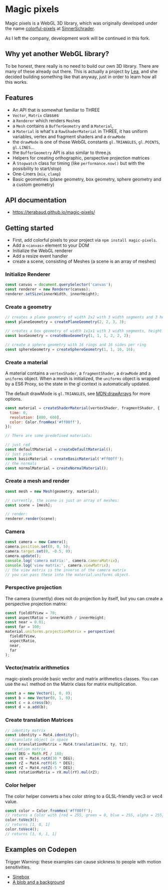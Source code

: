 # Magic pixels

Magic pixels is a WebGL 3D library, which was originally developed under the name [colorful-pixels](https://github.com/sinnerschrader/colorful-pixels) at [SinnerSchrader](https://sinnerschrader.com).

As I left the company, development work will be continued in this fork.

## Why yet another WebGL library?

To be honest, there really is no need to build our own 3D library. There are many of these already out there.
This is actually a project by [Lea](https://github.com/terabaud), and she decided building something like that anyway, just in order to learn how all this works.

## Features

- An API that is somewhat familiar to THREE
- `Vector`, `Matrix` classes
- a `Renderer` which renders `Mesh`es
- a `Mesh` contains a `BufferGeometry` and a `Material`,
- a `Material` is what's a `RawShaderMaterial` in THREE, it has uniform variables, vertex and fragment shaders and a `drawMode`
- the `drawMode` is one of those WebGL constants `gl.TRIANGLES`, `gl.POINTS`, `gl.LINES`...
- the `BufferGeometry` API is also similar to three.js
- Helpers for creating orthographic, perspective projection matrices
- A `Stopwatch` class for timing (like `performance.now()` but with the possibility to start/stop)
- One-Liners (`mix`, `clamp`)
- Basic geometries (plane geometry, box geometry, sphere geometry and a custom geometry)

## API documentation

- https://terabaud.github.io/magic-pixels/

## Getting started

- First, add colorful pixels to your project via `npm install magic-pixels`.
- Add a `<canvas>` element to your DOM
- Initialize the WebGL renderer
- Add a resize event handler
- create a scene, consisting of Meshes (a scene is an array of meshes)

### Initialize Renderer

```js
const canvas = document.querySelector('canvas');
const renderer = new Renderer(canvas);
renderer.setSize(innerWidth, innerHeight);
```

### Create a geometry

```js
// creates a plane geometry of width 2x2 with 3 width segments and 3 height segments
const planeGeometry = createPlaneGeometry(2, 2, 3, 3);

// creates a box geometry of width 1x1x1 with 3 width segments, height segments and depth segments
const boxGeometry = createBoxGeometry(1, 1, 1, 2, 2, 2);

// create a sphere geometry with 16 rings and 16 sides per ring
const sphereGeometry = createSphereGeometry(1, 1, 16, 16);
```

### Create a material

A material contains a `vertexShader`, a `fragmentShader`, a `drawMode` and a `uniforms` object.
When a mesh is initialized, the `uniforms` object is wrapped by a ES6 Proxy, so the state in the gl context is automatically updated.

The default drawMode is `gl.TRIANGLES`, see [MDN:drawArrays](https://developer.mozilla.org/en-US/docs/Web/API/WebGLRenderingContext/drawArrays) for more options.

```js
const material = createShaderMaterial(vertexShader, fragmentShader, {
  time: 0,
  resolution: [800, 600],
  color: Color.fromHex('#ff00ff'),
});

// There are some predefined materials:

// just red
const defaultMaterial = createDefaultMaterial();
// just pink
const basicMaterial = createBasicMaterial('#ff00ff');
// the normals
const normalMaterial = createNormalMaterial();
```

### Create a mesh and render

```js
const mesh = new Mesh(geometry, material);

// currently, the scene is just an array of meshes:
const scene = [mesh];

// render:
renderer.render(scene);
```

### Camera

```js
const camera = new Camera();
camera.position.set(0, 0, 5);
camera.target.set(0, -0.5, 0);
camera.update();
console.log('camera matrix:', camera.cameraMatrix);
console.log('view matrix:', camera.viewMatrix);
// the view matrix is the inverse of the camera matrix
// you can pass these into the material.uniforms object.
```

### Perspective projection

The camera (currently) does not do projection by itself, but you can create a perspective projection matrix:

```js
const fieldOfView = 70;
const aspectRatio = innerWidth / innerHeight;
const near = 0.01;
const far = 100;
material.uniforms.projectionMatrix = perspective(
  fieldOfView,
  aspectRatio,
  near,
  far
);
```

### Vector/matrix arithmetics

magic-pixels provide basic vector and matrix arithmetics classes.
You can use the `mul` method on the Matrix class for matrix multiplication.

```js
const a = new Vector(1, 0, 0);
const b = new Vector(0, 1, 0);
const c = a.cross(b);
const d = a.add(b);
```

### Create translation Matrices

```js
// identity matrix
const identity = Mat4.identity();
// translate object in space
const translationMatrix = Mat4.translation(tx, ty, tz);
// rotation matrix
const DEG = Math.PI / 180;
const rX = Mat4.rotX(30 * DEG);
const rZ = Mat4.rotY(45 * DEG);
const rZ = Mat4.rotZ(-5 * DEG);
const rotationMatrix = rX.mul(rY).mul(rZ);
```

### Color helper

The color helper converts a hex color string to a GLSL-friendly vec3 or vec4 value.

```js
const color = Color.fromHex('#ff00ff');
// returns a Color with {red = 255, green = 0, blue = 255, alpha = 255}
color.toVec3();
// returns [1, 0, 1]
color.toVec4();
// returns [1, 0, 1, 1]
```

## Examples on Codepen

Trigger Warning: these examples can cause sickness to people with motion sensitivities.

- [Sinebox](https://codepen.io/terabaud/pen/LYxeYGX)
- [A blob and a background](https://codepen.io/terabaud/pen/YzNEyqm)
